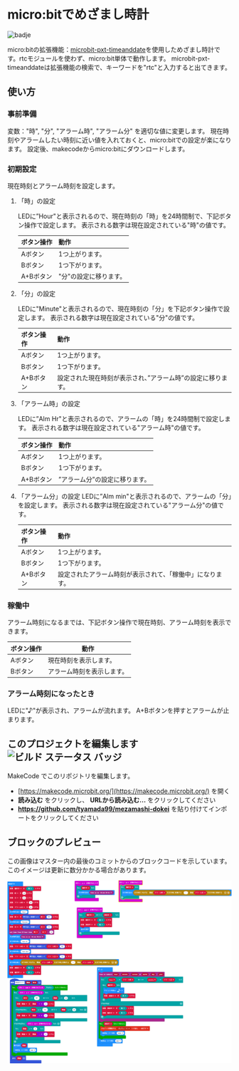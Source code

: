# micro:bitでめざまし時計

![badje](https://img.shields.io/badge/micro%3Abit-V2-brightgreen)

micro:bitの拡張機能：[microbit-pxt-timeanddate](https://makecode.microbit.org/pkg/bsiever/microbit-pxt-timeanddate)を使用しためざまし時計です。rtcモジュールを使わず、micro:bit単体で動作します。
microbit-pxt-timeanddateは拡張機能の検索で、キーワードを"rtc"と入力すると出てきます。

## 使い方

### 事前準備
変数："時", "分", "アラーム時", "アラーム分" を適切な値に変更します。
現在時刻やアラームしたい時刻に近い値を入れておくと、micro:bitでの設定が楽になります。
設定後、makecodeからmicro:bitにダウンロードします。

### 初期設定
現在時刻とアラーム時刻を設定します。

1. 「時」の設定

    LEDに”Hour"と表示されるので、現在時刻の「時」を24時間制で、下記ボタン操作で設定します。
    表示される数字は現在設定されている"時"の値です。

    |ボタン操作|動作|
    |----------|---|
    |Aボタン|1つ上がります。|
    |Bボタン|1つ下がります。|
    |A+Bボタン|"分"の設定に移ります。|

2. 「分」の設定

    LEDに"Minute"と表示されるので、現在時刻の「分」を下記ボタン操作で設定します。
    表示される数字は現在設定されている"分"の値です。

    |ボタン操作|動作|
    |---------|----|
    |Aボタン|1つ上がります。|
    |Bボタン|1つ下がります。|
    |A+Bボタン|設定された現在時刻が表示され、”アラーム時”の設定に移ります。|

3. 「アラーム時」の設定

    LEDに”Alm Hr"と表示されるので、アラームの「時」を24時間制で設定します。
    表示される数字は現在設定されている"アラーム時"の値です。

    |ボタン操作|動作|
    |---------|----|
    |Aボタン|1つ上がります。|
    |Bボタン|1つ下がります。|
    |A+Bボタン|”アラーム分”の設定に移ります。|

4. 「アラーム分」の設定
    LEDに”Alm min"と表示されるので、アラームの「分」を設定します。
    表示される数字は現在設定されている"アラーム分"の値です。

    |ボタン操作|動作|
    |---------|----|
    |Aボタン|1つ上がります。|
    |Bボタン|1つ下がります。|
    |A+Bボタン|設定されたアラーム時刻が表示されて、「稼働中」になります。|


### 稼働中
アラーム時刻になるまでは、下記ボタン操作で現在時刻、アラーム時刻を表示できます。

|ボタン操作|動作|
|---------|----|
|Aボタン|現在時刻を表示します。|
|Bボタン|アラーム時刻を表示します。|

### アラーム時刻になったとき
LEDに"♪"が表示され、アラームが流れます。
A+Bボタンを押すとアラームが止まります。

<!--
> このページを開く [https://tyamada99.github.io/mezamashi-dokei/](https://tyamada99.github.io/mezamashi-dokei/)
-->

<!--
## 拡張機能として使用

このリポジトリは、MakeCode で **拡張機能** として追加できます。

* [https://makecode.microbit.org/](https://makecode.microbit.org/) を開く
* **新しいプロジェクト** をクリックしてください
* ギアボタンメニューの中にある **拡張機能** をクリックしてください
* **https://github.com/tyamada99/mezamashi-dokei** を検索してインポートします。
-->

## このプロジェクトを編集します ![ビルド ステータス バッジ](https://github.com/tyamada99/mezamashi-dokei/workflows/MakeCode/badge.svg)

MakeCode でこのリポジトリを編集します。

* [https://makecode.microbit.org/](https://makecode.microbit.org/) を開く
* **読み込む** をクリックし、 **URLから読み込む...** をクリックしてください
* **https://github.com/tyamada99/mezamashi-dokei** を貼り付けてインポートをクリックしてください

## ブロックのプレビュー

この画像はマスター内の最後のコミットからのブロックコードを示しています。
このイメージは更新に数分かかる場合があります。

![生成されたブロック](https://github.com/tyamada99/mezamashi-dokei/raw/master/.github/makecode/blocks.png)

<!--
#### メタデータ (検索、レンダリングに使用)

* for PXT/microbit
<script src="https://makecode.com/gh-pages-embed.js"></script><script>makeCodeRender("{{ site.makecode.home_url }}", "{{ site.github.owner_name }}/{{ site.github.repository_name }}");</script>
-->
